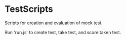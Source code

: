# TestScripts
Scripts for creation and evaluation of mock test.

Run 'run.js' to create test, take test, and score taken test.
